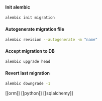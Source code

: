 #### Init alembic
```bash
alembic init migration
```

#### Autogenerate migration file
```bash
alembic revision --autogenerate -m "name"
```

#### Accept migration to DB
```bash
alembic upgrade head
```

#### Revert last migration
```bash
alembic downgrade -1
```

[[orm]]
[[python]]
[[sqlalchemy]]
